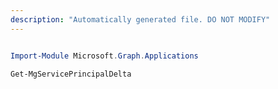 ```yaml
---
description: "Automatically generated file. DO NOT MODIFY"
---
```


```powershell

Import-Module Microsoft.Graph.Applications

Get-MgServicePrincipalDelta

```